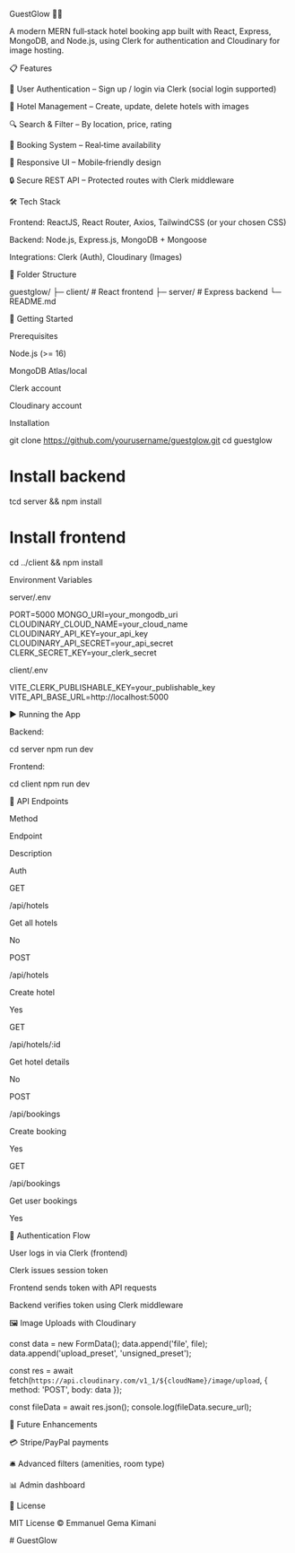 GuestGlow 🏨✨

   

A modern MERN full‑stack hotel booking app built with React, Express, MongoDB, and Node.js, using Clerk for authentication and Cloudinary for image hosting.

📋 Features

🔑 User Authentication – Sign up / login via Clerk (social login supported)

🏨 Hotel Management – Create, update, delete hotels with images

🔍 Search & Filter – By location, price, rating

📅 Booking System – Real‑time availability

📱 Responsive UI – Mobile‑friendly design

🔒 Secure REST API – Protected routes with Clerk middleware

🛠 Tech Stack

Frontend: ReactJS, React Router, Axios, TailwindCSS (or your chosen CSS)

Backend: Node.js, Express.js, MongoDB + Mongoose

Integrations: Clerk (Auth), Cloudinary (Images)

📂 Folder Structure

guestglow/
├─ client/   # React frontend
├─ server/   # Express backend
└─ README.md

🚀 Getting Started

Prerequisites

Node.js (>= 16)

MongoDB Atlas/local

Clerk account

Cloudinary account

Installation

git clone https://github.com/yourusername/guestglow.git
cd guestglow

# Install backend
tcd server && npm install

# Install frontend
cd ../client && npm install

Environment Variables

server/.env

PORT=5000
MONGO_URI=your_mongodb_uri
CLOUDINARY_CLOUD_NAME=your_cloud_name
CLOUDINARY_API_KEY=your_api_key
CLOUDINARY_API_SECRET=your_api_secret
CLERK_SECRET_KEY=your_clerk_secret

client/.env

VITE_CLERK_PUBLISHABLE_KEY=your_publishable_key
VITE_API_BASE_URL=http://localhost:5000

▶️ Running the App

Backend:

cd server
npm run dev

Frontend:

cd client
npm run dev

📡 API Endpoints

Method

Endpoint

Description

Auth

GET

/api/hotels

Get all hotels

No

POST

/api/hotels

Create hotel

Yes

GET

/api/hotels/:id

Get hotel details

No

POST

/api/bookings

Create booking

Yes

GET

/api/bookings

Get user bookings

Yes

🔐 Authentication Flow

User logs in via Clerk (frontend)

Clerk issues session token

Frontend sends token with API requests

Backend verifies token using Clerk middleware

🖼 Image Uploads with Cloudinary

const data = new FormData();
data.append('file', file);
data.append('upload_preset', 'unsigned_preset');

const res = await fetch(`https://api.cloudinary.com/v1_1/${cloudName}/image/upload`, {
  method: 'POST',
  body: data
});

const fileData = await res.json();
console.log(fileData.secure_url);

📌 Future Enhancements

💳 Stripe/PayPal payments

🛎 Advanced filters (amenities, room type)

📊 Admin dashboard

📄 License

MIT License © Emmanuel Gema Kimani

#   G u e s t G l o w  
 